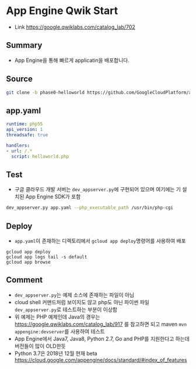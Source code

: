 # App Engine Qwik Start
- Link https://google.qwiklabs.com/catalog_lab/702

## Summary
- App Engine을 통해 빠르게 applicatin을 배포합니다.

## Source
~~~bash
git clone -b phase0-helloworld https://github.com/GoogleCloudPlatform/appengine-php-guestbook.git helloworld
~~~

## app.yaml
~~~yaml
runtime: php55
api_version: 1
threadsafe: true

handlers:
- url: /.*
  script: helloworld.php
~~~

## Test
- 구글 클라우드 개발 서버는 `dev_appserver.py`에 구현되어 있으며 여기에는 기 설치된 App Engine SDK가 포함
~~~bash
dev_appserver.py app.yaml --php_executable_path /usr/bin/php-cgi
~~~

## Deploy
- `app.yaml`이 존재하는 디렉토리에서 `gcloud app deploy`명령어를 사용하여 배포
~~~
gcloud app deploy
gcloud app logs tail -s default
gcloud app browse
~~~

## Comment
- `dev_appserver.py`는 예제 소스에 존재하는 파일이 아님
- cloud shell 커맨드처럼 보이지도 않고 php도 아닌 파이썬 파일 `dev_appserver.py`로 테스트하는 부분이 이상함
- 위 예제는 PHP 예제인데 Java의 경우는 https://google.qwiklabs.com/catalog_lab/917 를 참고하면 되고 maven `mvn appengine:devserver`를 사용하여 테스트
- App Engine에서 Java7, Java8, Python 2.7, Go and PHP를 지원한다고 하는데 버전들이 많이 OLD한듯 
- Python 3.7은 2018년 12월 현재 beta
https://cloud.google.com/appengine/docs/standard/#index_of_features